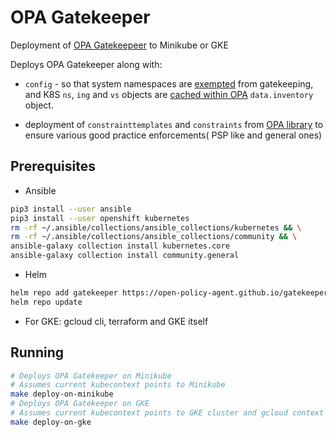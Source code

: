 # OPA Gatekeeper

Deployment of [OPA Gatekeepeer](https://github.com/open-policy-agent/gatekeeper) to Minikube or GKE

Deploys OPA Gatekeeper along with:

* `config` - so that system namespaces are [exempted](https://open-policy-agent.github.io/gatekeeper/website/docs/exempt-namespaces/) from gatekeeping,  and K8S `ns`, `ing` and `vs` objects are [cached within OPA](https://open-policy-agent.github.io/gatekeeper/website/docs/sync) `data.inventory` object.

* deployment of  `constrainttemplates` and `constraints` from [OPA library](https://github.com/open-policy-agent/gatekeeper-library/tree/master/library) to ensure various good practice enforcements( PSP like and general ones)

## Prerequisites

* Ansible

```bash
pip3 install --user ansible
pip3 install --user openshift kubernetes
rm -rf ~/.ansible/collections/ansible_collections/kubernetes && \
rm -rf ~/.ansible/collections/ansible_collections/community && \
ansible-galaxy collection install kubernetes.core
ansible-galaxy collection install community.general
```

* Helm

```bash
helm repo add gatekeeper https://open-policy-agent.github.io/gatekeeper/charts
helm repo update
```

* For GKE: gcloud cli, terraform and GKE itself

## Running

```bash
# Deploys OPA Gatekeeper on Minikube
# Assumes current kubecontext points to Minikube
make deploy-on-minikube
# Deploys OPA Gatekeeper on GKE
# Assumes current kubecontext points to GKE cluster and gcloud context to project where GKE cluster is deployed
make deploy-on-gke
```
